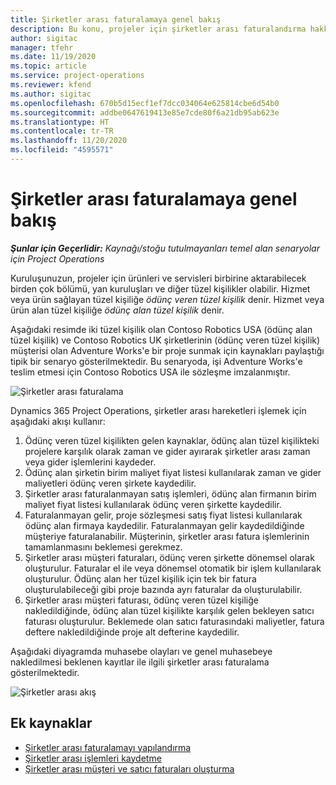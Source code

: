 ```yaml
---
title: Şirketler arası faturalamaya genel bakış
description: Bu konu, projeler için şirketler arası faturalandırma hakkında bilgi ve örnekler sağlar.
author: sigitac
manager: tfehr
ms.date: 11/19/2020
ms.topic: article
ms.service: project-operations
ms.reviewer: kfend
ms.author: sigitac
ms.openlocfilehash: 670b5d15ecf1ef7dcc034064e625814cbe6d54b0
ms.sourcegitcommit: addbe0647619413e85e7cde80f6a21db95ab623e
ms.translationtype: HT
ms.contentlocale: tr-TR
ms.lasthandoff: 11/20/2020
ms.locfileid: "4595571"
---
```

# <a name="intercompany-invoicing-overview"></a>Şirketler arası faturalamaya genel bakış

_**Şunlar için Geçerlidir:** Kaynağı/stoğu tutulmayanları temel alan senaryolar için Project Operations_

Kuruluşunuzun, projeler için ürünleri ve servisleri birbirine aktarabilecek birden çok bölümü, yan kuruluşları ve diğer tüzel kişilikler olabilir. Hizmet veya ürün sağlayan tüzel kişiliğe *ödünç veren tüzel kişilik* denir. Hizmet veya ürün alan tüzel kişiliğe *ödünç alan tüzel kişilik* denir.

Aşağıdaki resimde iki tüzel kişilik olan Contoso Robotics USA (ödünç alan tüzel kişilik) ve Contoso Robotics UK şirketlerinin (ödünç veren tüzel kişilik) müşterisi olan Adventure Works'e bir proje sunmak için kaynakları paylaştığı tipik bir senaryo gösterilmektedir. Bu senaryoda, işi Adventure Works'e teslim etmesi için Contoso Robotics USA ile sözleşme imzalanmıştır.

![Şirketler arası faturalama](./media/IntercompanyScenario.png) 

Dynamics 365 Project Operations, şirketler arası hareketleri işlemek için aşağıdaki akışı kullanır:

1. Ödünç veren tüzel kişilikten gelen kaynaklar, ödünç alan tüzel kişilikteki projelere karşılık olarak zaman ve gider ayırarak şirketler arası zaman veya gider işlemlerini kaydeder.
2. Ödünç alan şirketin birim maliyet fiyat listesi kullanılarak zaman ve gider maliyetleri ödünç veren şirkete kaydedilir.
3. Şirketler arası faturalanmayan satış işlemleri, ödünç alan firmanın birim maliyet fiyat listesi kullanılarak ödünç veren şirkette kaydedilir.
4. Faturalanmayan gelir, proje sözleşmesi satış fiyat listesi kullanılarak ödünç alan firmaya kaydedilir. Faturalanmayan gelir kaydedildiğinde müşteriye faturalanabilir. Müşterinin, şirketler arası fatura işlemlerinin tamamlanmasını beklemesi gerekmez.
5. Şirketler arası müşteri faturaları, ödünç veren şirkette dönemsel olarak oluşturulur. Faturalar el ile veya dönemsel otomatik bir işlem kullanılarak oluşturulur. Ödünç alan her tüzel kişilik için tek bir fatura oluşturulabileceği gibi proje bazında ayrı faturalar da oluşturulabilir.
6. Şirketler arası müşteri faturası, ödünç veren tüzel kişiliğe nakledildiğinde, ödünç alan tüzel kişilikte karşılık gelen bekleyen satıcı faturası oluşturulur. Beklemede olan satıcı faturasındaki maliyetler, fatura deftere nakledildiğinde proje alt defterine kaydedilir.

Aşağıdaki diyagramda muhasebe olayları ve genel muhasebeye nakledilmesi beklenen kayıtlar ile ilgili şirketler arası faturalama gösterilmektedir.

![Şirketler arası akış](./media/IntercompanyFlow.png)

## <a name="additional-resources"></a>Ek kaynaklar

- [Şirketler arası faturalamayı yapılandırma](configure-intercompany-invoicing.md)
- [Şirketler arası işlemleri kaydetme](create-intercompany-transactions.md)
- [Şirketler arası müşteri ve satıcı faturaları oluşturma](create-intercompany-customer-vendor-invoices.md)
